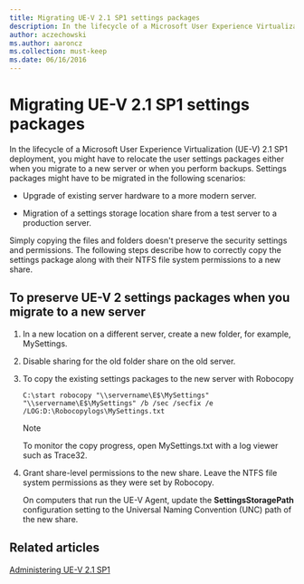 ```yaml
---
title: Migrating UE-V 2.1 SP1 settings packages
description: In the lifecycle of a Microsoft User Experience Virtualization (UE-V) 2.1 SP1 deployment, you might have to relocate the user settings packages either when you migrate to a new server or when you perform backups.
author: aczechowski
ms.author: aaroncz
ms.collection: must-keep
ms.date: 06/16/2016
---
```


# Migrating UE-V 2.1 SP1 settings packages

In the lifecycle of a Microsoft User Experience Virtualization (UE-V) 2.1 SP1 deployment, you might have to relocate the user settings packages either when you migrate to a new server or when you perform backups. Settings packages might have to be migrated in the following scenarios:

- Upgrade of existing server hardware to a more modern server.

- Migration of a settings storage location share from a test server to a production server.

Simply copying the files and folders doesn't preserve the security settings and permissions. The following steps describe how to correctly copy the settings package along with their NTFS file system permissions to a new share.

## To preserve UE-V 2 settings packages when you migrate to a new server

1.  In a new location on a different server, create a new folder, for example, MySettings.

2.  Disable sharing for the old folder share on the old server.

3.  To copy the existing settings packages to the new server with Robocopy

    ```command
    C:\start robocopy "\\servername\E$\MySettings" "\\servername\E$\MySettings" /b /sec /secfix /e /LOG:D:\Robocopylogs\MySettings.txt
    ```

    > [!NOTE]
    > To monitor the copy progress, open MySettings.txt with a log viewer such as Trace32.

4.  Grant share-level permissions to the new share. Leave the NTFS file system permissions as they were set by Robocopy.

    On computers that run the UE-V Agent, update the **SettingsStoragePath** configuration setting to the Universal Naming Convention (UNC) path of the new share.

## Related articles

[Administering UE-V 2.1 SP1](administering-ue-v-2x-new-uevv2.md)
